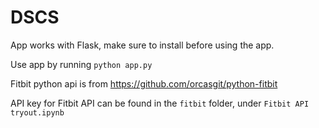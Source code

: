 # DSCS

App works with Flask, make sure to install before using the app.

Use app by running `python app.py`

Fitbit python api is from https://github.com/orcasgit/python-fitbit

API key for Fitbit API can be found in the `fitbit` folder, under `Fitbit API tryout.ipynb`
